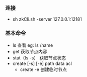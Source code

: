 ### 连接
  - sh zkCli.sh -server 127.0.0.1:12181
### 基本命令
  - ls 查看 eg: ls /name
  - get 获取节点内容
  - stat（ls -s） 获取节点状态
  - create [-s] [-e] path data acl
    - create -e 创建临时节点
